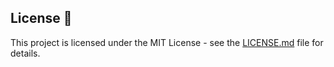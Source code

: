 ## License 📄
This project is licensed under the MIT License - see the [LICENSE.md](./LICENSE) file for details.
